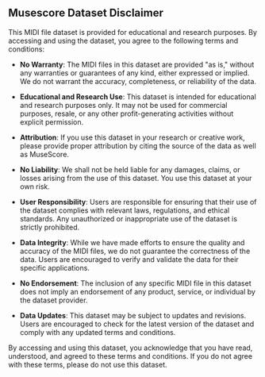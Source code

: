 ## Musescore Dataset Disclaimer

This MIDI file dataset is provided for educational and research purposes. 
By accessing and using the dataset, you agree to the following terms and conditions:

- **No Warranty**: The MIDI files in this dataset are provided "as is," without any warranties or guarantees of any kind, either expressed or implied. 
We do not warrant the accuracy, completeness, or reliability of the data.

- **Educational and Research Use**: This dataset is intended for educational and research purposes only. 
It may not be used for commercial purposes, resale, or any other profit-generating activities without explicit permission.

- **Attribution**: If you use this dataset in your research or creative work, please provide proper attribution by citing the source of the data as well as MuseScore.

- **No Liability**: We shall not be held liable for any damages, claims, or losses arising from the use of this dataset. 
You use this dataset at your own risk.

- **User Responsibility**: Users are responsible for ensuring that their use of the dataset complies with relevant laws, regulations, and ethical standards. 
Any unauthorized or inappropriate use of the dataset is strictly prohibited.

- **Data Integrity**: While we have made efforts to ensure the quality and accuracy of the MIDI files, we do not guarantee the correctness of the data. 
Users are encouraged to verify and validate the data for their specific applications.

- **No Endorsement**: The inclusion of any specific MIDI file in this dataset does not imply an endorsement of any product, service, or individual by the dataset provider.

- **Data Updates**: This dataset may be subject to updates and revisions. 
Users are encouraged to check for the latest version of the dataset and comply with any updated terms and conditions.

By accessing and using this dataset, you acknowledge that you have read, understood, and agreed to these terms and conditions. 
If you do not agree with these terms, please do not use this dataset.
